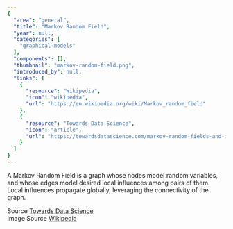 ```yaml
---
{
  "area": "general",
  "title": "Markov Random Field",
  "year": null,
  "categories": [
    "graphical-models"
  ],
  "components": [],
  "thumbnail": "markov-random-field.png",
  "introduced_by": null,
  "links": [
    {
      "resource": "Wikipedia",
      "icon": "wikipedia",
      "url": "https://en.wikipedia.org/wiki/Markov_random_field"
    },
    {
      "resource": "Towards Data Science",
      "icon": "article",
      "url": "https://towardsdatascience.com/markov-random-fields-and-image-processing-20fb4cf7e10d"
    }
  ]
}
---
```


A Markov Random Field is a graph whose nodes model random variables, and whose edges model desired local influences among pairs of them. Local influences propagate globally, leveraging the connectivity of the graph.

Source [Towards Data Science](https://towardsdatascience.com/markov-random-fields-and-image-processing-20fb4cf7e10d)  
Image Source [Wikipedia](https://en.wikipedia.org/wiki/File:Markov_random_field_example.png)
